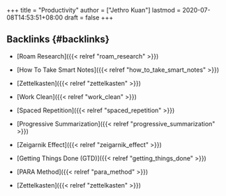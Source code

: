 +++
title = "Productivity"
author = ["Jethro Kuan"]
lastmod = 2020-07-08T14:53:51+08:00
draft = false
+++

## Backlinks {#backlinks}

- [Roam Research]({{< relref "roam_research" >}})
- [How To Take Smart Notes]({{< relref "how_to_take_smart_notes" >}})
- [Zettelkasten]({{< relref "zettelkasten" >}})
- [Work Clean]({{< relref "work_clean" >}})
- [Spaced Repetition]({{< relref "spaced_repetition" >}})
- [Progressive Summarization]({{< relref "progressive_summarization" >}})
- [Zeigarnik Effect]({{< relref "zeigarnik_effect" >}})
- [Getting Things Done (GTD)]({{< relref "getting_things_done" >}})

- [PARA Method]({{< relref "para_method" >}})
- [Zettelkasten]({{< relref "zettelkasten" >}})

